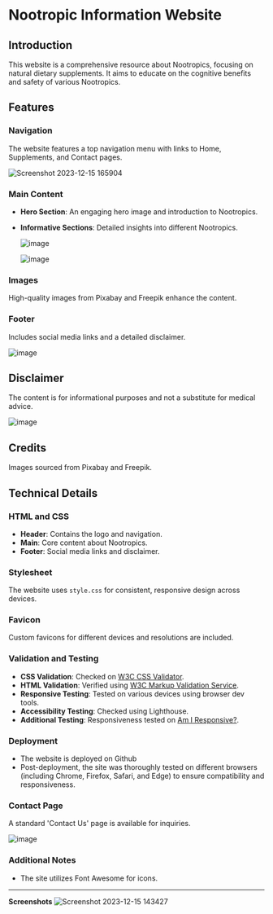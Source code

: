 # Nootropic Information Website

## Introduction

This website is a comprehensive resource about Nootropics, focusing on natural dietary supplements. It aims to educate on the cognitive benefits and safety of various Nootropics.

## Features

### Navigation

The website features a top navigation menu with links to Home, Supplements, and Contact pages.

![Screenshot 2023-12-15 165904](https://github.com/010001000100000101000001/Nootropic-information-website/assets/147556282/da79b2d8-4294-4ab8-8e96-c0034bfe45e7)


### Main Content

- **Hero Section**: An engaging hero image and introduction to Nootropics.
- **Informative Sections**: Detailed insights into different Nootropics.

  ![image](https://github.com/010001000100000101000001/Nootropic-information-website/assets/147556282/1f50c7c1-25e6-4cc1-9518-c2c0d3c81bc8)

  ![image](https://github.com/010001000100000101000001/Nootropic-information-website/assets/147556282/c0abcff5-baa3-4d72-b960-979046d03f37)



### Images

High-quality images from Pixabay and Freepik enhance the content.

### Footer

Includes social media links and a detailed disclaimer.


![image](https://github.com/010001000100000101000001/Nootropic-information-website/assets/147556282/a928785e-5b69-4d89-ac7e-98f3f539dac9)



## Disclaimer

The content is for informational purposes and not a substitute for medical advice.

![image](https://github.com/010001000100000101000001/Nootropic-information-website/assets/147556282/a267aac9-6691-4a57-b234-28f6a4f0a366)


## Credits

Images sourced from Pixabay and Freepik.

## Technical Details

### HTML and CSS

- **Header**: Contains the logo and navigation.
- **Main**: Core content about Nootropics.
- **Footer**: Social media links and disclaimer.

### Stylesheet

The website uses `style.css` for consistent, responsive design across devices.

### Favicon

Custom favicons for different devices and resolutions are included.

### Validation and Testing

- **CSS Validation**: Checked on [W3C CSS Validator](https://jigsaw.w3.org/css-validator/).
- **HTML Validation**: Verified using [W3C Markup Validation Service](https://validator.w3.org/).
- **Responsive Testing**: Tested on various devices using browser dev tools.
- **Accessibility Testing**: Checked using Lighthouse.
- **Additional Testing**: Responsiveness tested on [Am I Responsive?](https://amiresponsive.co.uk/).

### Deployment

- The website is deployed on Github
- Post-deployment, the site was thoroughly tested on different browsers (including Chrome, Firefox, Safari, and Edge) to ensure compatibility and responsiveness.

### Contact Page

A standard 'Contact Us' page is available for inquiries.

![image](https://github.com/010001000100000101000001/Nootropic-information-website/assets/147556282/fbc3f25c-0ce4-4564-9ccf-2da265c493da)


### Additional Notes

- The site utilizes Font Awesome for icons.

---

**Screenshots**
![Screenshot 2023-12-15 143427](https://github.com/010001000100000101000001/Nootropic-information-website/assets/147556282/daaf67d0-6668-470c-b77e-ceac82583470)

